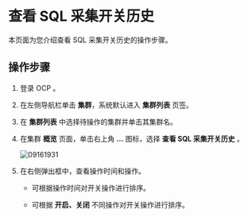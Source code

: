 查看 SQL 采集开关历史
==================================

本页面为您介绍查看 SQL 采集开关历史的操作步骤。

操作步骤
-------------------------

1. 登录 OCP 。

2. 在左侧导航栏单击 **集群**，系统默认进入 **集群列表** 页签。

3. 在 **集群列表** 中选择待操作的集群并单击其集群名。

4. 在集群 **概览** 页面，单击右上角 **...** 图标，选择 **查看 SQL 采集开关历史** 。

   ![09161931](https://obbusiness-private.oss-cn-shanghai.aliyuncs.com/doc/img/ocp/410/%E6%9F%A5%E7%9C%8Bsql%E9%87%87%E9%9B%86%E5%BC%80%E5%85%B3%E5%8E%86%E5%8F%B2.png)

5. 在右侧弹出框中，查看操作时间和操作。

   * 可根据操作时间对开关操作进行排序。

   * 可根据 **开启、关闭** 不同操作对开关操作进行排序。
